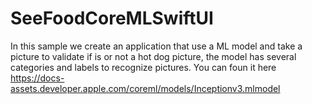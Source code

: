 # SeeFoodCoreMLSwiftUI

In this sample we create an application that use a ML model and take a picture to validate if is or not a hot dog picture, the model has several categories and labels to recognize pictures. 
You can foun it here https://docs-assets.developer.apple.com/coreml/models/Inceptionv3.mlmodel
